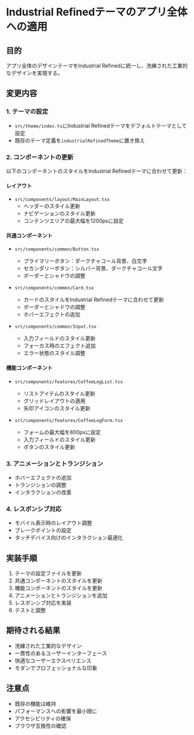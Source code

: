 # Industrial Refinedテーマのアプリ全体への適用

## 目的
アプリ全体のデザインテーマをIndustrial Refinedに統一し、洗練された工業的なデザインを実現する。

## 変更内容

### 1. テーマの設定
- `src/theme/index.ts`にIndustrial Refinedテーマをデフォルトテーマとして設定
- 既存のテーマ定義を`industrialRefinedTheme`に置き換え

### 2. コンポーネントの更新
以下のコンポーネントのスタイルをIndustrial Refinedテーマに合わせて更新：

#### レイアウト
- `src/components/layout/MainLayout.tsx`
  - ヘッダーのスタイル更新
  - ナビゲーションのスタイル更新
  - コンテンツエリアの最大幅を1200pxに設定

#### 共通コンポーネント
- `src/components/common/Button.tsx`
  - プライマリーボタン：ダークチャコール背景、白文字
  - セカンダリーボタン：シルバー背景、ダークチャコール文字
  - ボーダーとシャドウの調整

- `src/components/common/Card.tsx`
  - カードのスタイルをIndustrial Refinedテーマに合わせて更新
  - ボーダーとシャドウの調整
  - ホバーエフェクトの追加

- `src/components/common/Input.tsx`
  - 入力フィールドのスタイル更新
  - フォーカス時のエフェクト追加
  - エラー状態のスタイル調整

#### 機能コンポーネント
- `src/components/features/CoffeeLogList.tsx`
  - リストアイテムのスタイル更新
  - グリッドレイアウトの適用
  - 矢印アイコンのスタイル更新

- `src/components/features/CoffeeLogForm.tsx`
  - フォームの最大幅を800pxに設定
  - 入力フィールドのスタイル更新
  - ボタンのスタイル更新

### 3. アニメーションとトランジション
- ホバーエフェクトの追加
- トランジションの調整
- インタラクションの改善

### 4. レスポンシブ対応
- モバイル表示時のレイアウト調整
- ブレークポイントの設定
- タッチデバイス向けのインタラクション最適化

## 実装手順
1. テーマの設定ファイルを更新
2. 共通コンポーネントのスタイルを更新
3. 機能コンポーネントのスタイルを更新
4. アニメーションとトランジションを追加
5. レスポンシブ対応を実装
6. テストと調整

## 期待される結果
- 洗練された工業的なデザイン
- 一貫性のあるユーザーインターフェース
- 快適なユーザーエクスペリエンス
- モダンでプロフェッショナルな印象

## 注意点
- 既存の機能は維持
- パフォーマンスへの影響を最小限に
- アクセシビリティの確保
- ブラウザ互換性の確認 
